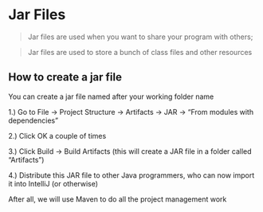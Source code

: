 # Jar Files
>Jar files are used when you want to share your program with others;

>Jar files are used to store a bunch of class files and other resources

## How to create a jar file

You can create a jar file named after your working folder name

1.) Go to File → Project Structure → Artifacts → JAR → “From modules with dependencies”

2.) Click OK a couple of times

3.) Click Build → Build Artifacts (this will create a JAR file in a folder called “Artifacts”)

4.) Distribute this JAR file to other Java programmers, who can now import it into IntelliJ (or otherwise)

After all, we will use Maven to do all the project management work 